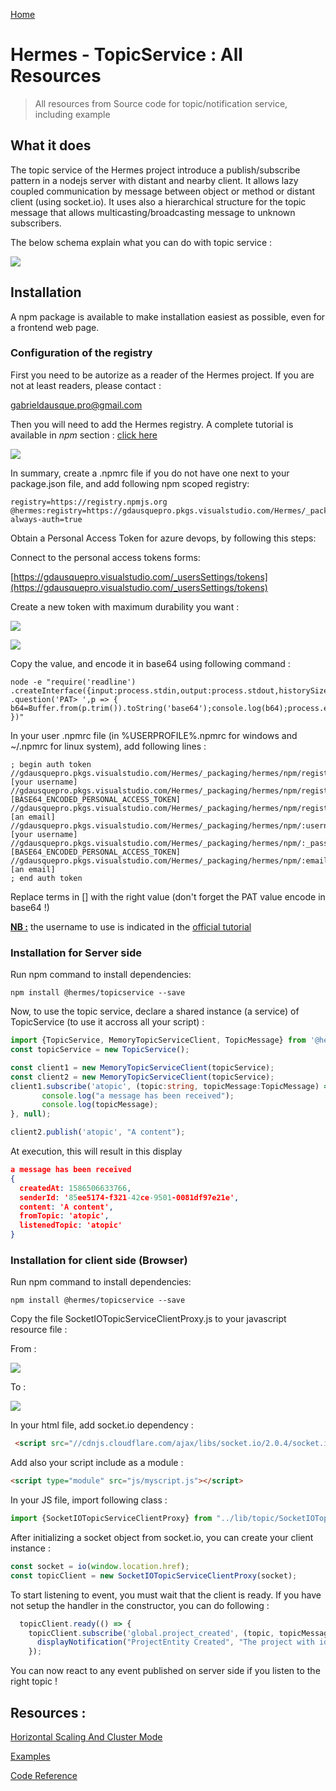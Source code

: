 [Home](./Home.md)

# Hermes - TopicService : All Resources
>All resources from Source code for topic/notification service, including example 

## What it does

The topic service of the Hermes project introduce a publish/subscribe pattern in a nodejs server with distant and nearby client. 
It allows lazy coupled communication by message between object or method or distant client (using socket.io). 
It uses also a hierarchical structure for the topic message that allows multicasting/broadcasting message to unknown subscribers.

The below schema explain what you can do with topic service : 

![](Images/topicservice-schemas.png)

## Installation

A npm package is available to make installation easiest as possible, even for a frontend web page.

### Configuration of the registry

First you need to be autorize as a reader of the Hermes project. If you are not at least readers, please contact : 

[gabrieldausque.pro@gmail.com](mailto:gabrieldausque.pro@gmail.com)

Then you will need to add the Hermes registry. A complete tutorial is available in *npm* section : [click here](https://gdausquepro.visualstudio.com/Hermes/_packaging?_a=connect&feed=hermes)

![](Images/npm-feed-connect-001.png)

In summary, create a .npmrc file if you do not have one next to your package.json file, and add following npm scoped registry:

```
registry=https://registry.npmjs.org
@hermes:registry=https://gdausquepro.pkgs.visualstudio.com/Hermes/_packaging/hermes/npm/registry/
always-auth=true
```   

Obtain a Personal Access Token for azure devops, by following this steps: 

Connect to the personal access tokens forms:

[https://gdausquepro.visualstudio.com/_usersSettings/tokens](https://gdausquepro.visualstudio.com/_usersSettings/tokens)

Create a new token with maximum durability you want : 

![](Images/pat-001.png)

![](Images/pat-002.png)

Copy the value, and encode it in base64 using following command :

 ```
 node -e "require('readline') .createInterface({input:process.stdin,output:process.stdout,historySize:0}) .question('PAT> ',p => { b64=Buffer.from(p.trim()).toString('base64');console.log(b64);process.exit(); })"
 ```

In your user .npmrc file (in %USERPROFILE%\.npmrc for windows and ~/.npmrc for linux system), add following lines :

```
; begin auth token
//gdausquepro.pkgs.visualstudio.com/Hermes/_packaging/hermes/npm/registry/:username=[your username]
//gdausquepro.pkgs.visualstudio.com/Hermes/_packaging/hermes/npm/registry/:_password=[BASE64_ENCODED_PERSONAL_ACCESS_TOKEN]
//gdausquepro.pkgs.visualstudio.com/Hermes/_packaging/hermes/npm/registry/:email=[an email]
//gdausquepro.pkgs.visualstudio.com/Hermes/_packaging/hermes/npm/:username=[your username]
//gdausquepro.pkgs.visualstudio.com/Hermes/_packaging/hermes/npm/:_password=[BASE64_ENCODED_PERSONAL_ACCESS_TOKEN]
//gdausquepro.pkgs.visualstudio.com/Hermes/_packaging/hermes/npm/:email=[an email]
; end auth token
```
Replace terms in [] with the right value (don't forget the PAT value encode in base64 !)

**<u>NB :</u>** the username to use is indicated in the [official tutorial](https://gdausquepro.visualstudio.com/Hermes/_packaging?_a=connect&feed=hermes)

### Installation for Server side

Run npm command to install dependencies:

```
npm install @hermes/topicservice --save
```

Now, to use the topic service, declare a shared instance (a service) of TopicService (to use it accross all your script) : 

``` ts
import {TopicService, MemoryTopicServiceClient, TopicMessage} from '@hermes/topicservice';
const topicService = new TopicService();

const client1 = new MemoryTopicServiceClient(topicService);
const client2 = new MemoryTopicServiceClient(topicService);
client1.subscribe('atopic', (topic:string, topicMessage:TopicMessage) =>{
       console.log("a message has been received");
       console.log(topicMessage);
}, null);

client2.publish('atopic', "A content");

```
At execution, this will result in this display

``` json
a message has been received
{
  createdAt: 1586506633766,
  senderId: '85ee5174-f321-42ce-9501-0081df97e21e',
  content: 'A content',
  fromTopic: 'atopic',
  listenedTopic: 'atopic'
}
```

### Installation for client side (Browser)

 Run npm command to install dependencies:
 
 ```
npm install @hermes/topicservice --save
```

Copy the file SocketIOTopicServiceClientProxy.js to your javascript resource file : 

 From : 
 
 ![](Images/clientinstall-001.png)
 
 To : 
 
 ![](Images/clientinstall-002.png)

In your html file, add socket.io dependency : 

``` html
 <script src="//cdnjs.cloudflare.com/ajax/libs/socket.io/2.0.4/socket.io.js"></script>
```

Add also your script include as a module : 

 ``` html
 <script type="module" src="js/myscript.js"></script> 
 ```

In your JS file, import following class :
``` js
import {SocketIOTopicServiceClientProxy} from "../lib/topic/SocketIOTopicServiceClientProxy.js";
```
After initializing a socket object from socket.io, you can create your client instance :
``` js
const socket = io(window.location.href);
const topicClient = new SocketIOTopicServiceClientProxy(socket);
```
To start listening to event, you must wait that the client is ready. If you have not setup the handler in the constructor, you can do following :
``` js
  topicClient.ready(() => {
    topicClient.subscribe('global.project_created', (topic, topicMessage) => {
      displayNotification("ProjectEntity Created", "The project with id " + topicMessage.content.id + " has been created")
    });
```
You can now react to any event published on server side if you listen to the right topic !

## Resources :

[Horizontal Scaling And Cluster Mode](/HorizontalScaling)

[Examples](/Examples)

[Code Reference](/Topic/Reference/globals)

